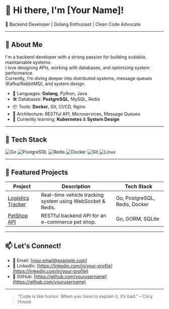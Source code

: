 # 👋 Hi there, I'm [Your Name]!

🎯 Backend Developer | Golang Enthusiast | Clean Code Advocate

---

## 🚀 About Me

I'm a backend developer with a strong passion for building scalable, maintainable systems.  
I love designing APIs, working with databases, and optimizing system performance.  
Currently, I'm diving deeper into distributed systems, message queues (Kafka/RabbitMQ), and system design.

- 🔧 Languages: **Golang**, Python, Java
- 🛠️ Databases: **PostgreSQL**, MySQL, Redis
- 📦 Tools: **Docker**, Git, CI/CD, Nginx
- 🧩 Architecture: RESTful API, Microservices, Message Queues
- 🌱 Currently learning: **Kubernetes** & **System Design**

---

## 🧰 Tech Stack

![Go](https://img.shields.io/badge/-Golang-00ADD8?style=flat&logo=go&logoColor=white)
![PostgreSQL](https://img.shields.io/badge/-PostgreSQL-336791?style=flat&logo=postgresql&logoColor=white)
![Redis](https://img.shields.io/badge/-Redis-DC382D?style=flat&logo=redis&logoColor=white)
![Docker](https://img.shields.io/badge/-Docker-2496ED?style=flat&logo=docker&logoColor=white)
![Git](https://img.shields.io/badge/-Git-F05032?style=flat&logo=git&logoColor=white)
![Linux](https://img.shields.io/badge/-Linux-FCC624?style=flat&logo=linux&logoColor=black)

---

## 📂 Featured Projects

| Project | Description | Tech Stack |
|--------|-------------|------------|
| [Logistics Tracker](https://github.com/yourusername/logistics-tracker) | Real-time vehicle tracking system using WebSocket & Redis. | Go, PostgreSQL, Redis, Docker |
| [PetShop API](https://github.com/yourusername/petshop-api) | RESTful backend API for an e-commerce pet shop. | Go, GORM, SQLite |

---

## 📫 Let's Connect!

- 📧 Email: [your.email@example.com]
- 💼 LinkedIn: [https://linkedin.com/in/your-profile](https://linkedin.com/in/your-profile)
- 🐙 GitHub: [https://github.com/yourusername](https://github.com/yourusername)

---

> “Code is like humor. When you have to explain it, it’s bad.” – Cory House


